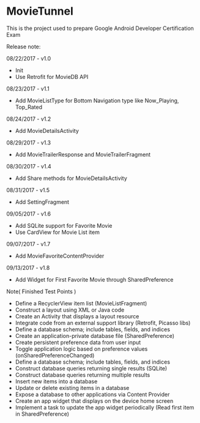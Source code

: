 # MovieTunnel

This is the project used to prepare Google Android Developer Certification Exam

Release note:

08/22/2017 - v1.0
- Init
- Use Retrofit for MovieDB API

08/23/2017 - v1.1
- Add MovieListType for Bottom Navigation type like Now_Playing, Top_Rated

08/24/2017 - v1.2
- Add MovieDetailsActivity

08/29/2017 - v1.3
- Add MovieTrailerResponse and MovieTrailerFragment

08/30/2017 - v1.4
- Add Share methods for MovieDetailsActivity

08/31/2017 - v1.5
- Add SettingFragment

09/05/2017 - v1.6
- Add SQLite support for Favorite Movie
- Use CardView for Movie List item
 
09/07/2017 - v1.7
- Add MovieFavoriteContentProvider

09/13/2017 - v1.8
- Add Widget for First Favorite Movie through SharedPreference

Note( Finished Test Points )
- Define a RecyclerView item list (MovieListFragment)  
- Construct a layout using XML or Java code
- Create an Activity that displays a layout resource
- Integrate code from an external support library (Retrofit, Picasso libs)
- Define a database schema; include tables, fields, and indices
- Create an application-private database file (SharedPreference)
- Create persistent preference data from user input
- Toggle application logic based on preference values (onSharedPreferenceChanged)
- Define a database schema; include tables, fields, and indices
- Construct database queries returning single results (SQLite)
- Construct database queries returning multiple results
- Insert new items into a database
- Update or delete existing items in a database
- Expose a database to other applications via Content Provider
- Create an app widget that displays on the device home screen
- Implement a task to update the app widget periodically (Read first item in SharedPreference)

